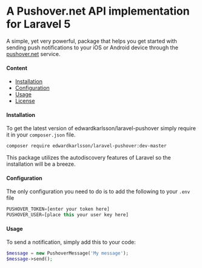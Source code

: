 # A Pushover.net API implementation for Laravel 5

A simple, yet very powerful, package that helps you get started with sending push notifications to your iOS or Android device through the [pushover.net](https://pushover.net/) service.

#### Content
- [Installation](#installation)
- [Configuration](#configuration)
- [Usage](#usage)
- [License](#license)

#### Installation
To get the latest version of edwardkarlsson/laravel-pushover simply require it in your `composer.json` file.

```bash
composer require edwardkarlsson/laravel-pushover:dev-master
```

This package utilizes the autodiscovery features of Laravel so the installation will be a breeze.

#### Configuration
The only configuration you need to do is to add the following to your `.env` file

```js
PUSHOVER_TOKEN=[enter your token here]
PUSHOVER_USER=[place this your user key here]
```

#### Usage
To send a notification, simply add this to your code:
```php
$message = new PushoverMessage('My message');
$message->send();
```
